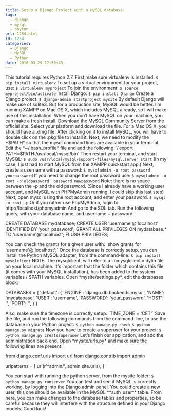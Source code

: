```yaml
---
title: Setup a Django Project with a MySQL database.
tags:
  - django
  - mysql
  - phyton
url: 1254.html
id: 1254
categories:
  - Django
  - MySQL
  - Python
date: 2016-03-29 17:50:43
---
```


This tutorial requires Python 2.7. First make sure virtualenv is installed: `$ pip install virtualenv` To set up a virtual environment for your project, use: `$ virtualenv myproject` To join the environment: `$ source myproject/bin/activate` Install Django: `$ pip install Django` Create a Django project. `$ django-admin startproject mysite` By default Django will make use of sqlite3. But for a production site, MySQL would be better. I’m running XAMPP on Mac OS X, which includes MySQL already, so I will make use of this installation. When you don’t have MySQL on your machine, you can make a fresh install. Download the MySQL Community Server from the official site. Select your platform and download the file. For a Mac OS X, you should have a .dmg file. After clicking on it to install MySQL, you will have to double click on the .pkg file to install it. Next, we need to modify the *$PATH* so that the mysql command lines are available in your terminal. Edit the *~/.bash_profile* file and add the following: \`export PATH=$PATH:/usr/local/mysql/bin\` Then restart your terminal, and start MySQL: `$ sudo /usr/local/mysql/support-files/mysql.server start` (In my case, I just had to start MySQL from the XAMPP quickstart app.) Next, create a username with a password: `$ mysqladmin -u root password yourpassword` If you need to change the root password use: `$ mysqladmin -u root -p'oldpassword' password newpassword` Note: there is no space between the -p and the old password. (Since I already have a working user account, and MySQL with PHPMyAdmin running, I could skip this last step) Next, open mysql using the root account, and enter your password. `$ mysql -u root -p` Or if you rather use PhpMyAdmin, login to http://localhost/phpmyadmin And go to the SQL tab. Run the following query, with your database name, and username + password:

CREATE DATABASE mydatabase;
CREATE USER 'username'@'localhost' IDENTIFIED BY 'your_password';
GRANT ALL PRIVILEGES ON mydatabase.* TO 'username'@'localhost';
FLUSH PRIVILEGES;

You can check the grants for a given user with: \`show grants for 'username'@'localhost';\` Once the database is correctly setup, you can install the Python MySQL adapter, from the command-line: `$ pip install mysqlclient` NOTE: The mysqlclient, will refer to a libmysqlclient.x.dylib file on your local machine. It's important that the folder which contains this file (it comes with your MySQL installation), has been added to the system variables / $PATH variables. Open \*mysite/settings.py\*, edit the databases block:

DATABASES = {
    'default': {
        'ENGINE': 'django.db.backends.mysql',
        'NAME': 'mydatabase',
        'USER': 'username',
        'PASSWORD': 'your_password',
        'HOST': '',
        'PORT': '',
    }
}

Also, make sure the timezone is correctly setup: \`TIME_ZONE = 'CET'\` Save the file, and run the following commands from the command-line, to use the database in your Python project: `$ python manage.py check` `$ python manage.py migrate` Now you have to create a superuser for your project: `$ python manage.py createsuperuser` Let’s finish our application, and add the administration back-end. Open \*mysite/urls.py\* and make sure the following lines are present:

from django.conf.urls import url
from django.contrib import admin

urlpatterns = \[
    url(r'^admin/', admin.site.urls),
\]

You can start with running the python server, from the mysite folder: `$ python manage.py runserver` You can test and see if MySQL is correctly working, by logging into the Django admin panel. You could create a new user, this one should be available in the MySQL \*\*auth_user\*\* table. From here, you can make changes to the database tables and properties, so be careful because they will interfere with the structure defined in your Django models. Good luck!